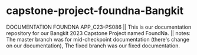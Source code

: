 # capstone-project-foundna-Bangkit
DOCUMENTATION FOUNDNA APP_C23-PS086 || This is our documentation repository for our Bangkit 2023 Capstone Project named FoundNa. || notes: The master branch was for mid-checkpoint documentation (there's change on our documentation), The fixed branch was our fixed documentation.
